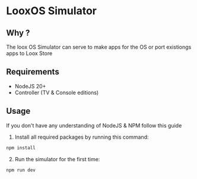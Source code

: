 # LooxOS Simulator

## Why ?

The loox OS Simulator can serve to make apps for the OS or port existiongs apps to Loox Store

## Requirements

* NodeJS 20+
* Controller (TV & Console editions)

## Usage

If you don't have any understanding of NodeJS & NPM follow this guide

1) Install all required packages by running this command:

```bash
npm install
```

2) Run the simulator for the first time:

```bash
npm run dev
```
